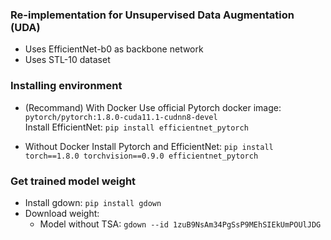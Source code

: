 ### Re-implementation for Unsupervised Data Augmentation (UDA)

- Uses EfficientNet-b0 as backbone network
- Uses STL-10 dataset

### Installing environment

- (Recommand) With Docker
Use official Pytorch docker image: `pytorch/pytorch:1.8.0-cuda11.1-cudnn8-devel`  
Install EfficientNet: `pip install efficientnet_pytorch`  

- Without Docker
Install Pytorch and EfficientNet: `pip install torch==1.8.0 torchvision==0.9.0 efficientnet_pytorch`


### Get trained model weight

- Install gdown: `pip install gdown`  
- Download weight:  
    - Model without TSA: `gdown --id 1zuB9NsAm34PgSsP9MEhSIEkUmPOUlJDG`  

